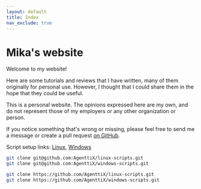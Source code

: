 ```yaml
---
layout: default
title: Index
nav_exclude: true
---
```


# Mika's website
Welcome to my website!

Here are some tutorials and reviews that I have written,
many of them originally for personal use.
However, I thought that I could share them in the hope that they could be useful.

This is a personal website.
The opinions expressed here are my own,
and do not represent those of my employers or any other organization or person.

If you notice something that's wrong or missing,
please feel free to send me a message or create a pull request
[on GitHub](https://github.com/AgenttiX/agenttix.github.io).

Script setup links:
[Linux](https://raw.githubusercontent.com/AgenttiX/linux-scripts/master/install_repo.sh),
[Windows](https://raw.githubusercontent.com/AgenttiX/windows-scripts/master/Install-Repo.bat)

``` bash
git clone git@github.com:AgenttiX/linux-scripts.git
git clone git@github.com:AgenttiX/windows-scripts.git

git clone https://github.com/AgenttiX/linux-scripts.git
git clone https://github.com/AgenttiX/windows-scripts.git
```
